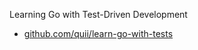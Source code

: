 Learning Go with Test-Driven Development

- [github.com/quii/learn-go-with-tests](https://github.com/quii/learn-go-with-tests)

